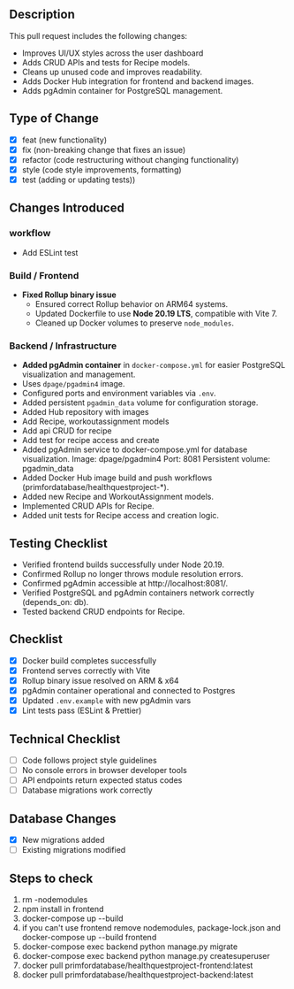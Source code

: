 ## Description
This pull request includes the following changes:
- Improves UI/UX styles across the user dashboard
- Adds CRUD APIs and tests for Recipe models.
- Cleans up unused code and improves readability.
- Adds Docker Hub integration for frontend and backend images.
- Adds pgAdmin container for PostgreSQL management.

## Type of Change
- [X] feat (new functionality)
- [X] fix (non-breaking change that fixes an issue)
- [X] refactor (code restructuring without changing functionality)
- [X] style (code style improvements, formatting)
- [X] test (adding or updating tests))

## Changes Introduced

### workflow
- Add ESLint test

### Build / Frontend
- **Fixed Rollup binary issue**
  - Ensured correct Rollup behavior on ARM64 systems.
  - Updated Dockerfile to use **Node 20.19 LTS**, compatible with Vite 7.
  - Cleaned up Docker volumes to preserve `node_modules`.

### Backend / Infrastructure
-  **Added pgAdmin container** in `docker-compose.yml` for easier PostgreSQL visualization and management.
  - Uses `dpage/pgadmin4` image.
  - Configured ports and environment variables via `.env`.
  - Added persistent `pgadmin_data` volume for configuration storage.
  - Added Hub repository with images
  - Add Recipe, workoutassignment models
  - Add api CRUD for recipe
  - Add test for recipe access and create
- Added pgAdmin service to docker-compose.yml for database visualization.
       Image: dpage/pgadmin4
      Port: 8081
      Persistent volume: pgadmin_data
- Added Docker Hub image build and push workflows (primfordatabase/healthquestproject-*).
- Added new Recipe and WorkoutAssignment models.
- Implemented CRUD APIs for Recipe.
- Added unit tests for Recipe access and creation logic.

## Testing Checklist
- Verified frontend builds successfully under Node 20.19.
- Confirmed Rollup no longer throws module resolution errors.
- Confirmed pgAdmin accessible at http://localhost:8081/.
- Verified PostgreSQL and pgAdmin containers network correctly (depends_on: db).
- Tested backend CRUD endpoints for Recipe.

## Checklist
- [x] Docker build completes successfully
- [x] Frontend serves correctly with Vite
- [x] Rollup binary issue resolved on ARM & x64
- [x] pgAdmin container operational and connected to Postgres
- [x] Updated `.env.example` with new pgAdmin vars
- [x] Lint tests pass (ESLint & Prettier) 

## Technical Checklist
- [ ] Code follows project style guidelines
- [ ] No console errors in browser developer tools
- [ ] API endpoints return expected status codes
- [ ] Database migrations work correctly

## Database Changes
- [X] New migrations added
- [ ] Existing migrations modified

## Steps to check
1. rm -nodemodules
2. npm install in frontend
3. docker-compose up --build
4. if you can't use frontend remove nodemodules, package-lock.json and docker-compose up --build frontend
5. docker-compose exec backend python manage.py migrate
6. docker-compose exec backend python manage.py createsuperuser
7. docker pull primfordatabase/healthquestproject-frontend:latest
8. docker pull primfordatabase/healthquestproject-backend:latest
